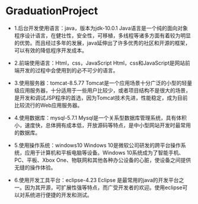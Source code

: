 # GraduationProject
- 1.后台开发使用语言：java，版本为jdk-10.0.1
Java语言是一个纯的面向对象程序设计语言，在健壮性，安全性，可移植，多线程等诸多方面有着较为明显的优势。而且经过多年的发展，java延伸出了许多优秀的社区和开源的框架，可以有效的降低程序开发成本。

- 2.前端使用语言：Html，css，JavaScript
Html，css和JavaScript是网站前端开发的过程中会使用到的必不可少的语言。

- 3.使用服务器：tomcat-8.5.77
Tomcat是一个应用场景十分广泛的小型的轻量级应用服务器，十分适用于一些用户比较少，或者项目结构不是很大的场景，是开发和调试JSP程序的首选，因为Tomcat技术先进，性能稳定，成为目前比较流行的Web应用服务器。

- 4.使用数据库：mysql-5.7.1
Mysql是一个关系型数据库管理系统，具有体积小，速度快，总体拥有成本低，开放源码等特点，是中小型网站开发时最常用的数据库。

- 5.使用操作系统：windows10
Windows 10是微软公司研发的跨平台操作系统，应用于计算机和平板电脑等设备。Windows 10系统成为了智能手机、PC、平板、Xbox One、物联网和其他各种办公设备的心脏，使设备之间提供无缝的操作体验。

- 6.使用开发工具平台：eclipse-4.23
Eclipse 是最常用的java的开发平台之一。因为其开源，可扩展性强等特点，而广受开发者的欢迎。使用eclipse可以对系统进行便捷的开发和测试。
